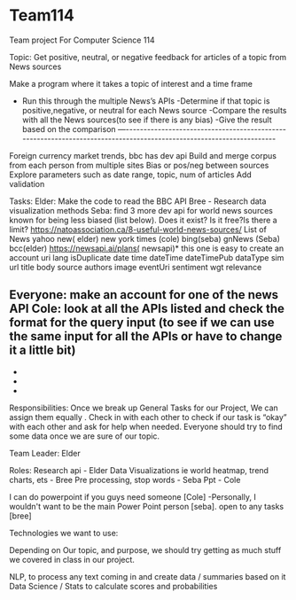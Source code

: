 # Team114
Team project For Computer Science 114


Topic:  Get positive, neutral, or negative feedback for articles of a topic from News sources

Make  a program where it takes a topic of interest and a time frame 
- Run this through the multiple News’s APIs
-Determine if that topic is positive,negative, or neutral for each News source
-Compare the results with all the News sources(to see if there is any bias)
-Give the result based on the comparison
—--------------------------------------------------------------------------------------------------------------------

Foreign currency market trends, bbc has dev api
Build and merge corpus from each person from multiple sites
Bias or pos/neg between sources
Explore parameters such as date range, topic, num of articles
Add validation 


Tasks:
Elder: Make the code to read the BBC API 
Bree - Research data visualization methods
Seba: find 3 more dev api for world news sources known for being less biased (list below). Does it exist? Is it free?Is there a limit?
https://natoassociation.ca/8-useful-world-news-sources/
List of News
yahoo new( elder)
new york times (cole)
bing(seba)
gnNews (Seba) 
bcc(elder)
https://newsapi.ai/plans( newsapi)* this one is easy to create an account
uri
lang
isDuplicate
date
time
dateTime
dateTimePub
dataType
sim
url
title
body
source
authors
image
eventUri
sentiment
wgt
relevance






Everyone: make an account for one of the news API
Cole: look at all the APIs listed and check the format for the query input (to see if we can use the same input for all the APIs or have to change it a little bit)
-
-
-
-

Responsibilities:
Once we break up General Tasks for our Project, We can assign them equally .
Check in with each other to check if our task is “okay” with each other and ask for help when needed.
Everyone should try to find some data once we are sure of our topic.

Team Leader: Elder

Roles:
Research api - Elder
Data Visualizations ie world heatmap, trend charts, ets - Bree
Pre processing, stop words - Seba
Ppt - Cole

I can do powerpoint if you guys need someone [Cole]
-Personally, I wouldn't want to be the main Power Point person [seba].
open to any tasks [bree]



Technologies we want to use:

Depending on Our topic, and purpose, we should try getting as much stuff we covered in class in our project.

NLP, to process any text coming in and create data / summaries based on it
Data Science / Stats to calculate scores and probabilities
